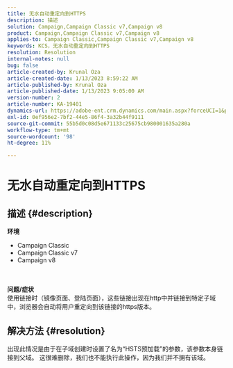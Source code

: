 ```yaml
---
title: 无水自动重定向到HTTPS
description: 描述
solution: Campaign,Campaign Classic v7,Campaign v8
product: Campaign,Campaign Classic v7,Campaign v8
applies-to: Campaign Classic,Campaign Classic v7,Campaign v8
keywords: KCS，无水自动重定向到HTTPS
resolution: Resolution
internal-notes: null
bug: false
article-created-by: Krunal Oza
article-created-date: 1/13/2023 8:59:22 AM
article-published-by: Krunal Oza
article-published-date: 1/13/2023 9:05:00 AM
version-number: 2
article-number: KA-19401
dynamics-url: https://adobe-ent.crm.dynamics.com/main.aspx?forceUCI=1&pagetype=entityrecord&etn=knowledgearticle&id=573cae90-2093-ed11-aad1-6045bd006793
exl-id: 0ef956e2-7bf2-44e5-86f4-3a32b44f9111
source-git-commit: 55b5d0c08d5e671133c25675cb980001635a280a
workflow-type: tm+mt
source-wordcount: '98'
ht-degree: 11%

---
```


# 无水自动重定向到HTTPS

## 描述 {#description}

<b>环境</b>
- Campaign Classic
- Campaign Classic v7
- Campaign v8

<br> <br><b>问题/症状</b><br>使用链接时（镜像页面、登陆页面），这些链接出现在http中并链接到特定子域中，浏览器会自动将用户重定向到该链接的https版本。

## 解决方法 {#resolution}


出现此情况是由于在子域创建时设置了名为“HSTS预加载”的参数，该参数本身链接到父域。 这很难删除，我们也不能执行此操作，因为我们并不拥有该域。
